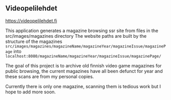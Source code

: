 ## Videopelilehdet

https://videopelilehdet.fi

This application generates a magazine browsing ssr site from files in the src/images/magazines directory
The website paths are built by the structure of the magazines `src/images/magazines/magazineName/magazineYear/magazineIssue/magazinePage` into `localhost:8080/magazineName/magazineYear/magazineIssue/magazinePage/`

The goal of this project is to archive old finnish video game magazines for public browsing, the current magazines have all been defunct for year and these scans are from my personal copies.

Currently there is only one magazine, scanning them is tedious work but I hope to add more soon.
